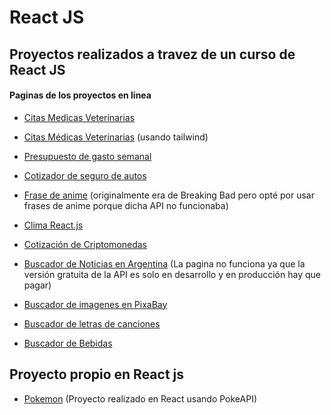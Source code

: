 # React JS

## Proyectos realizados a travez de un curso de React JS

#### Paginas de los proyectos en linea

- [Citas Medicas Veterinarias](https://stoic-volhard-98771a.netlify.app/)

- [Citas Médicas Veterinarias](https://pedantic-mcnulty-17ad5f.netlify.app/)
(usando tailwind)

- [Presupuesto de gasto semanal](https://zealous-kalam-d38e8e.netlify.app/)

- [Cotizador de seguro de autos](https://happy-bartik-368e92.netlify.app/)

- [Frase de anime](https://upbeat-knuth-9617c1.netlify.app/)
(originalmente era de Breaking Bad pero opté por usar frases de anime porque dicha API no funcionaba)

- [Clima React.js](https://festive-goodall-9b2e91.netlify.app/)

- [Cotización de Criptomonedas](https://distracted-murdock-4f6743.netlify.app)

- [Buscador de Noticias en Argentina](https://quizzical-minsky-9044c3.netlify.app/)
(La pagina no funciona ya que la versión gratuita de la API es solo en desarrollo y en producción hay que pagar)

- [Buscador de imagenes en PixaBay](https://nervous-fermat-1c537a.netlify.app/)

- [Buscador de letras de canciones](https://relaxed-archimedes-099e53.netlify.app/)

- [Buscador de Bebidas](https://wonderful-euler-969b1c.netlify.app/)



## Proyecto propio en React js

- [Pokemon](https://sad-davinci-75b31e.netlify.app/)
(Proyecto realizado en React usando PokeAPI)

